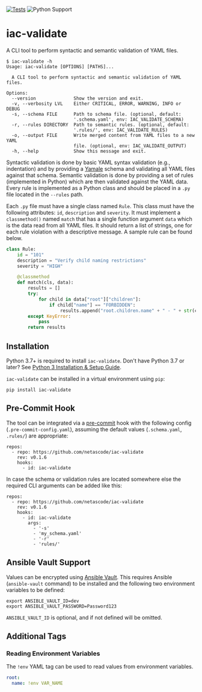 [![Tests](https://github.com/netascode/iac-validate/actions/workflows/test.yml/badge.svg)](https://github.com/netascode/iac-validate/actions/workflows/test.yml)
![Python Support](https://img.shields.io/badge/python-3.7%20%7C%203.8%20%7C%203.9%20%7C%203.10%20%7C%203.11-informational "Python Support: 3.7, 3.8, 3.9, 3.10, 3.11")

# iac-validate

A CLI tool to perform syntactic and semantic validation of YAML files.

```
$ iac-validate -h
Usage: iac-validate [OPTIONS] [PATHS]...

  A CLI tool to perform syntactic and semantic validation of YAML files.

Options:
  --version              Show the version and exit.
  -v, --verbosity LVL    Either CRITICAL, ERROR, WARNING, INFO or DEBUG
  -s, --schema FILE      Path to schema file. (optional, default:
                         '.schema.yaml', env: IAC_VALIDATE_SCHEMA)
  -r, --rules DIRECTORY  Path to semantic rules. (optional, default:
                         '.rules/', env: IAC_VALIDATE_RULES)
  -o, --output FILE      Write merged content from YAML files to a new YAML
                         file. (optional, env: IAC_VALIDATE_OUTPUT)
  -h, --help             Show this message and exit.
```

Syntactic validation is done by basic YAML syntax validation (e.g., indentation) and by providing a [Yamale](https://github.com/23andMe/Yamale) schema and validating all YAML files against that schema. Semantic validation is done by providing a set of rules (implemented in Python) which are then validated against the YAML data. Every rule is implemented as a Python class and should be placed in a `.py` file located in the `--rules` path.

Each `.py` file must have a single class named `Rule`. This class must have the following attributes: `id`, `description` and `severity`. It must implement a `classmethod()` named `match` that has a single function argument `data` which is the data read from all YAML files. It should return a list of strings, one for each rule violation with a descriptive message. A sample rule can be found below.

```python
class Rule:
    id = "101"
    description = "Verify child naming restrictions"
    severity = "HIGH"

    @classmethod
    def match(cls, data):
        results = []
        try:
            for child in data["root"]["children"]:
                if child["name"] == "FORBIDDEN":
                    results.append("root.children.name" + " - " + str(child["name"]))
        except KeyError:
            pass
        return results
```

## Installation

Python 3.7+ is required to install `iac-validate`. Don't have Python 3.7 or later? See [Python 3 Installation & Setup Guide](https://realpython.com/installing-python/).

`iac-validate` can be installed in a virtual environment using `pip`:

```
pip install iac-validate
```

## Pre-Commit Hook

The tool can be integrated via a [pre-commit](https://pre-commit.com/) hook with the following config (`.pre-commit-config.yaml`), assuming the default values (`.schema.yaml`, `.rules/`) are appropriate:

```
repos:
  - repo: https://github.com/netascode/iac-validate
    rev: v0.1.6
    hooks:
      - id: iac-validate
```

In case the schema or validation rules are located somewhere else the required CLI arguments can be added like this:

```
repos:
  - repo: https://github.com/netascode/iac-validate
    rev: v0.1.6
    hooks:
      - id: iac-validate
        args:
          - '-s'
          - 'my_schema.yaml'
          - '-r'
          - 'rules/'
```

## Ansible Vault Support

Values can be encrypted using [Ansible Vault](https://docs.ansible.com/ansible/latest/user_guide/vault.html). This requires Ansible (`ansible-vault` command) to be installed and the following two environment variables to be defined:

```
export ANSIBLE_VAULT_ID=dev
export ANSIBLE_VAULT_PASSWORD=Password123
```

`ANSIBLE_VAULT_ID` is optional, and if not defined will be omitted.

## Additional Tags

### Reading Environment Variables

The `!env` YAML tag can be used to read values from environment variables.

```yaml
root:
  name: !env VAR_NAME
```

